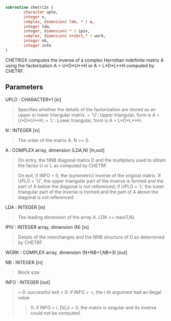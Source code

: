 ```fortran
subroutine chetri2x (
        character uplo,
        integer n,
        complex, dimension( lda, * ) a,
        integer lda,
        integer, dimension( * ) ipiv,
        complex, dimension( n+nb+1,* ) work,
        integer nb,
        integer info
)
```

CHETRI2X computes the inverse of a complex Hermitian indefinite matrix
A using the factorization A = U\*D\*U\*\*H or A = L\*D\*L\*\*H computed by
CHETRF.

## Parameters
UPLO : CHARACTER\*1 [in]
> Specifies whether the details of the factorization are stored
> as an upper or lower triangular matrix.
> = 'U':  Upper triangular, form is A = U\*D\*U\*\*H;
> = 'L':  Lower triangular, form is A = L\*D\*L\*\*H.

N : INTEGER [in]
> The order of the matrix A.  N >= 0.

A : COMPLEX array, dimension (LDA,N) [in,out]
> On entry, the NNB diagonal matrix D and the multipliers
> used to obtain the factor U or L as computed by CHETRF.
> 
> On exit, if INFO = 0, the (symmetric) inverse of the original
> matrix.  If UPLO = 'U', the upper triangular part of the
> inverse is formed and the part of A below the diagonal is not
> referenced; if UPLO = 'L' the lower triangular part of the
> inverse is formed and the part of A above the diagonal is
> not referenced.

LDA : INTEGER [in]
> The leading dimension of the array A.  LDA >= max(1,N).

IPIV : INTEGER array, dimension (N) [in]
> Details of the interchanges and the NNB structure of D
> as determined by CHETRF.

WORK : COMPLEX array, dimension (N+NB+1,NB+3) [out]

NB : INTEGER [in]
> Block size

INFO : INTEGER [out]
> = 0: successful exit
> < 0: if INFO = -i, the i-th argument had an illegal value
> > 0: if INFO = i, D(i,i) = 0; the matrix is singular and its
> inverse could not be computed.
